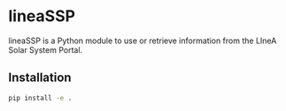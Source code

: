 # lineaSSP

lineaSSP is a Python module to use or retrieve information from the LIneA Solar System Portal.

## Installation

```bash
pip install -e .

